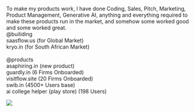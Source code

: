 To make my products work, I have done Coding, Sales, Pitch, Marketing, Product Management, Generative AI, anything and everything required to make these products run in the market, and somehow some worked good and some worked great. 
<br />
@builiding
<br />
saasflow.us (for Global Market) 
<br />
kryo.in (for South African Market)
<br />
<br />
@products
<br />
asaphiring.in (new product)
<br />
guardly.in (6 Firms Onboarded)
<br />
visitflow.site (20 Firms Onboarded)
<br />
swib.in (4500+ Users base)
<br />
ai college helper (play store) (198 Users)
<br />

<img  src="https://media1.giphy.com/media/v1.Y2lkPTc5MGI3NjExdDlrZzYxdG52cThxaDI5MHpsM3E5N21kM3psOWV3bDNkZXg0YXR4OCZlcD12MV9pbnRlcm5hbF9naWZfYnlfaWQmY3Q9Zw/fwfbJvRNHb5sI/giphy.gif"/>

